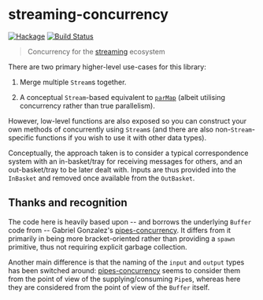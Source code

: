 streaming-concurrency
==============

[![Hackage](https://img.shields.io/hackage/v/streaming-concurrency.svg)](https://hackage.haskell.org/package/streaming-concurrency) [![Build Status](https://travis-ci.org/ivan-m/streaming-concurrency.svg)](https://travis-ci.org/ivan-m/streaming-concurrency)

> Concurrency for the [streaming] ecosystem

[streaming]: http://hackage.haskell.org/package/streaming

There are two primary higher-level use-cases for this library:

1. Merge multiple `Stream`s together.

2. A conceptual `Stream`-based equivalent to [`parMap`] (albeit
   utilising concurrency rather than true parallelism).

    [`parMap`]: http://hackage.haskell.org/package/parallel/docs/Control-Parallel-Strategies.html#v:parMap

However, low-level functions are also exposed so you can construct
your own methods of concurrently using `Stream`s (and there are also
non-`Stream`-specific functions if you wish to use it with other data
types).

Conceptually, the approach taken is to consider a typical
correspondence system with an in-basket/tray for receiving messages
for others, and an out-basket/tray to be later dealt with.  Inputs are
thus provided into the `InBasket` and removed once available from the
`OutBasket`.

Thanks and recognition
----------------------

The code here is heavily based upon -- and borrows the underlying
`Buffer` code from -- Gabriel Gonzalez's [pipes-concurrency].  It
differs from it primarily in being more bracket-oriented rather than
providing a `spawn` primitive, thus not requiring explicit garbage
collection.

[pipes-concurrency]: http://hackage.haskell.org/package/pipes-concurrency

Another main difference is that the naming of the `input` and `output`
types has been switched around: [pipes-concurrency] seems to consider
them from the point of view of the supplying/consuming `Pipe`s,
whereas here they are considered from the point of view of the
`Buffer` itself.
